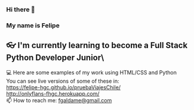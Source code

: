 ### Hi there 👋

<!--
**felipe-hgc/felipe-hgc** is a ✨ _special_ ✨ repository because its `README.md` (this file) appears on your GitHub profile.

Here are some ideas to get you started:

- 🔭 I’m currently working on ...
- 🌱 I’m currently learning ...
- 👯 I’m looking to collaborate on ...
- 🤔 I’m looking for help with ...
- 💬 Ask me about ...
- 📫 How to reach me: ...
- 😄 Pronouns: ...
- ⚡ Fun fact: ...
-->

### My name is Felipe
## :eyeglasses: I'm currently learning to become a Full Stack Python Developer Junior\
:computer: Here are some examples of my work using HTML/CSS and Python\
You can see live versions of some of these in:\
https://felipe-hgc.github.io/pruebaViajesChile/ \
http://onlyflans-fhgc.herokuapp.com/ \
📫 How to reach me: fgaldame@gmail.com 
